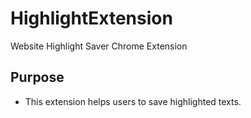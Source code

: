 # HighlightExtension
Website Highlight Saver Chrome Extension

## Purpose
- This extension helps users to save highlighted texts.